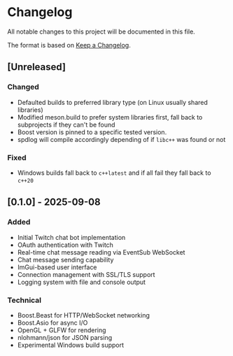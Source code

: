 # Changelog

All notable changes to this project will be documented in this file.

The format is based on [Keep a Changelog](https://keepachangelog.com/en/1.0.0/).

## [Unreleased]
### Changed
- Defaulted builds to preferred library type (on Linux usually shared libraries)
- Modified meson.build to prefer system libraries first, fall back to subprojects if they can't be found
- Boost version is pinned to a specific tested version.
- spdlog will compile accordingly depending of if `libc++` was found or not

### Fixed
- Windows builds fall back to `c++latest` and if all fail they fall back to `c++20`

## [0.1.0] - 2025-09-08
### Added
- Initial Twitch chat bot implementation
- OAuth authentication with Twitch
- Real-time chat message reading via EventSub WebSocket
- Chat message sending capability
- ImGui-based user interface
- Connection management with SSL/TLS support
- Logging system with file and console output

### Technical
- Boost.Beast for HTTP/WebSocket networking
- Boost.Asio for async I/O
- OpenGL + GLFW for rendering
- nlohmann/json for JSON parsing
- Experimental Windows build support
